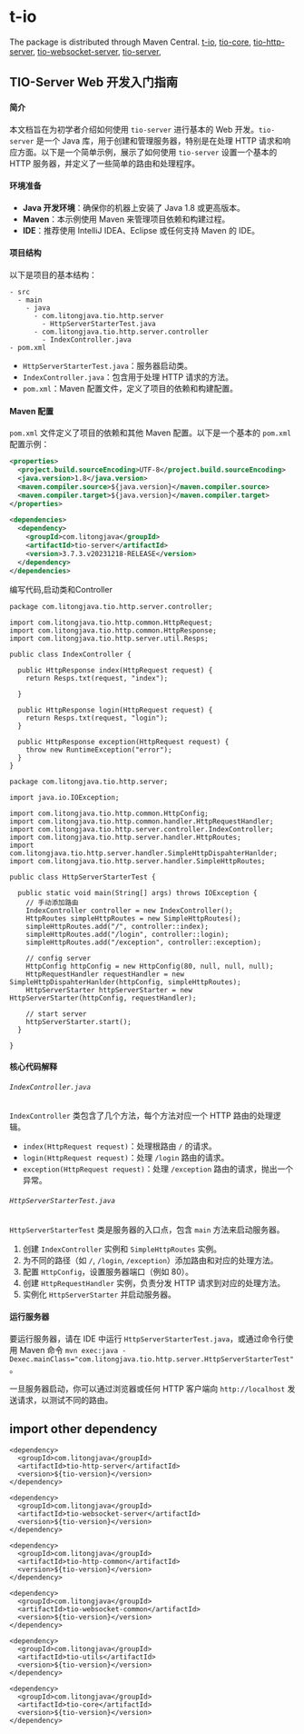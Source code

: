 # t-io
The package is distributed through Maven Central.
[t-io](https://central.sonatype.com/artifact/com.litongjava/t-io),
[tio-core](https://central.sonatype.com/artifact/com.litongjava/tio-core),
[tio-http-server](https://central.sonatype.com/artifact/com.litongjava/tio-http-server),
[tio-websocket-server](https://central.sonatype.com/artifact/com.litongjava/tio-websocket-server),
[tio-server](https://central.sonatype.com/artifact/com.litongjava/tio--server),

## 
## TIO-Server Web 开发入门指南

#### 简介

本文档旨在为初学者介绍如何使用 `tio-server` 进行基本的 Web 开发。`tio-server` 是一个 Java 库，用于创建和管理服务器，特别是在处理 HTTP 请求和响应方面。以下是一个简单示例，展示了如何使用 `tio-server` 设置一个基本的 HTTP 服务器，并定义了一些简单的路由和处理程序。

#### 环境准备

- **Java 开发环境**：确保你的机器上安装了 Java 1.8 或更高版本。
- **Maven**：本示例使用 Maven 来管理项目依赖和构建过程。
- **IDE**：推荐使用 IntelliJ IDEA、Eclipse 或任何支持 Maven 的 IDE。

#### 项目结构

以下是项目的基本结构：

```
- src
  - main
    - java
      - com.litongjava.tio.http.server
        - HttpServerStarterTest.java
      - com.litongjava.tio.http.server.controller
        - IndexController.java
- pom.xml
```

- `HttpServerStarterTest.java`：服务器启动类。
- `IndexController.java`：包含用于处理 HTTP 请求的方法。
- `pom.xml`：Maven 配置文件，定义了项目的依赖和构建配置。

#### Maven 配置

`pom.xml` 文件定义了项目的依赖和其他 Maven 配置。以下是一个基本的 `pom.xml` 配置示例：

```xml
<properties>
  <project.build.sourceEncoding>UTF-8</project.build.sourceEncoding>
  <java.version>1.8</java.version>
  <maven.compiler.source>${java.version}</maven.compiler.source>
  <maven.compiler.target>${java.version}</maven.compiler.target>
</properties>

<dependencies>
  <dependency>
    <groupId>com.litongjava</groupId>
    <artifactId>tio-server</artifactId>
    <version>3.7.3.v20231218-RELEASE</version>
  </dependency>
</dependencies>
```

编写代码,启动类和Controller
```
package com.litongjava.tio.http.server.controller;

import com.litongjava.tio.http.common.HttpRequest;
import com.litongjava.tio.http.common.HttpResponse;
import com.litongjava.tio.http.server.util.Resps;

public class IndexController {

  public HttpResponse index(HttpRequest request) {
    return Resps.txt(request, "index");

  }

  public HttpResponse login(HttpRequest request) {
    return Resps.txt(request, "login");
  }

  public HttpResponse exception(HttpRequest request) {
    throw new RuntimeException("error");
  }
}

```
```
package com.litongjava.tio.http.server;

import java.io.IOException;

import com.litongjava.tio.http.common.HttpConfig;
import com.litongjava.tio.http.common.handler.HttpRequestHandler;
import com.litongjava.tio.http.server.controller.IndexController;
import com.litongjava.tio.http.server.handler.HttpRoutes;
import com.litongjava.tio.http.server.handler.SimpleHttpDispahterHanlder;
import com.litongjava.tio.http.server.handler.SimpleHttpRoutes;

public class HttpServerStarterTest {

  public static void main(String[] args) throws IOException {
    // 手动添加路由
    IndexController controller = new IndexController();
    HttpRoutes simpleHttpRoutes = new SimpleHttpRoutes();
    simpleHttpRoutes.add("/", controller::index);
    simpleHttpRoutes.add("/login", controller::login);
    simpleHttpRoutes.add("/exception", controller::exception);

    // config server
    HttpConfig httpConfig = new HttpConfig(80, null, null, null);
    HttpRequestHandler requestHandler = new SimpleHttpDispahterHanlder(httpConfig, simpleHttpRoutes);
    HttpServerStarter httpServerStarter = new HttpServerStarter(httpConfig, requestHandler);

    // start server
    httpServerStarter.start();
  }

}
```
#### 核心代码解释

###### `IndexController.java`

`IndexController` 类包含了几个方法，每个方法对应一个 HTTP 路由的处理逻辑。

- `index(HttpRequest request)`：处理根路由 `/` 的请求。
- `login(HttpRequest request)`：处理 `/login` 路由的请求。
- `exception(HttpRequest request)`：处理 `/exception` 路由的请求，抛出一个异常。

###### `HttpServerStarterTest.java`

`HttpServerStarterTest` 类是服务器的入口点，包含 `main` 方法来启动服务器。

1. 创建 `IndexController` 实例和 `SimpleHttpRoutes` 实例。
2. 为不同的路径（如 `/`, `/login`, `/exception`）添加路由和对应的处理方法。
3. 配置 `HttpConfig`，设置服务器端口（例如 80）。
4. 创建 `HttpRequestHandler` 实例，负责分发 HTTP 请求到对应的处理方法。
5. 实例化 `HttpServerStarter` 并启动服务器。

#### 运行服务器

要运行服务器，请在 IDE 中运行 `HttpServerStarterTest.java`，或通过命令行使用 Maven 命令 `mvn exec:java -Dexec.mainClass="com.litongjava.tio.http.server.HttpServerStarterTest"`。

一旦服务器启动，你可以通过浏览器或任何 HTTP 客户端向 `http://localhost` 发送请求，以测试不同的路由。
## import other dependency
```
<dependency>
  <groupId>com.litongjava</groupId>
  <artifactId>tio-http-server</artifactId>
  <version>${tio-version}</version>
</dependency>

<dependency>
  <groupId>com.litongjava</groupId>
  <artifactId>tio-websocket-server</artifactId>
  <version>${tio-version}</version>
</dependency>

<dependency>
  <groupId>com.litongjava</groupId>
  <artifactId>tio-http-common</artifactId>
  <version>${tio-version}</version>
</dependency>

<dependency>
  <groupId>com.litongjava</groupId>
  <artifactId>tio-websocket-common</artifactId>
  <version>${tio-version}</version>
</dependency>

<dependency>
  <groupId>com.litongjava</groupId>
  <artifactId>tio-utils</artifactId>
  <version>${tio-version}</version>
</dependency>

<dependency>
  <groupId>com.litongjava</groupId>
  <artifactId>tio-core</artifactId>
  <version>${tio-version}</version>
</dependency>
```
